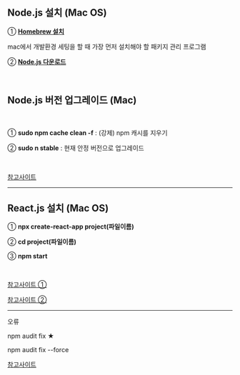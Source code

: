 
## __Node.js 설치 (Mac OS)__

① [__Homebrew 설치__](https://brew.sh/index_ko)

mac에서 개발환경 세팅을 할 때 가장 먼저 설치해야 할 패키지 관리 프로그램

② [__Node.js 다운로드__](https://nodejs.org/ko/download/)

<br>

## __Node.js 버전 업그레이드 (Mac)__

<br>

① __sudo npm cache clean -f__ : (강제) npm 캐시를 지우기

② __sudo n stable__ : 현재 안정 버전으로 업그레이드

<br>

[참고사이트](https://choseongho93.tistory.com/293)

----

## __React.js 설치 (Mac OS)__

① __npx create-react-app project(파일이름)__

② __cd project(파일이름)__

③ __npm start__

<br>

[참고사이트 ①](https://eunhee-programming.tistory.com/165)

[참고사이트 ②](https://eunhee-programming.tistory.com/266)

----

오류

npm audit fix ★

npm audit fix --force

[참고사이트](https://medium.com/@kimjnsjwj/npm-about-audit-8e02e3b7c833)